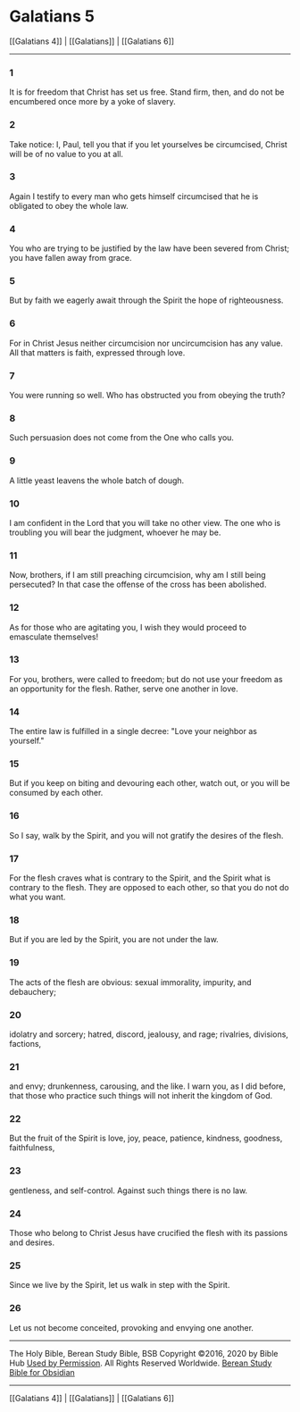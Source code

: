 # Galatians 5

[[Galatians 4]] | [[Galatians]] | [[Galatians 6]]

---

### 1
It is for freedom that Christ has set us free. Stand firm, then, and do not be encumbered once more by a yoke of slavery.

### 2
Take notice: I, Paul, tell you that if you let yourselves be circumcised, Christ will be of no value to you at all.

### 3
Again I testify to every man who gets himself circumcised that he is obligated to obey the whole law.

### 4
You who are trying to be justified by the law have been severed from Christ; you have fallen away from grace.

### 5
But by faith we eagerly await through the Spirit the hope of righteousness.

### 6
For in Christ Jesus neither circumcision nor uncircumcision has any value. All that matters is faith, expressed through love.

### 7
You were running so well. Who has obstructed you from obeying the truth?

### 8
Such persuasion does not come from the One who calls you.

### 9
A little yeast leavens the whole batch of dough.

### 10
I am confident in the Lord that you will take no other view. The one who is troubling you will bear the judgment, whoever he may be.

### 11
Now, brothers, if I am still preaching circumcision, why am I still being persecuted? In that case the offense of the cross has been abolished.

### 12
As for those who are agitating you, I wish they would proceed to emasculate themselves!

### 13
For you, brothers, were called to freedom; but do not use your freedom as an opportunity for the flesh. Rather, serve one another in love.

### 14
The entire law is fulfilled in a single decree: "Love your neighbor as yourself."

### 15
But if you keep on biting and devouring each other, watch out, or you will be consumed by each other.

### 16
So I say, walk by the Spirit, and you will not gratify the desires of the flesh.

### 17
For the flesh craves what is contrary to the Spirit, and the Spirit what is contrary to the flesh. They are opposed to each other, so that you do not do what you want.

### 18
But if you are led by the Spirit, you are not under the law.

### 19
The acts of the flesh are obvious: sexual immorality, impurity, and debauchery;

### 20
idolatry and sorcery; hatred, discord, jealousy, and rage; rivalries, divisions, factions,

### 21
and envy; drunkenness, carousing, and the like. I warn you, as I did before, that those who practice such things will not inherit the kingdom of God.

### 22
But the fruit of the Spirit is love, joy, peace, patience, kindness, goodness, faithfulness,

### 23
gentleness, and self-control. Against such things there is no law.

### 24
Those who belong to Christ Jesus have crucified the flesh with its passions and desires.

### 25
Since we live by the Spirit, let us walk in step with the Spirit.

### 26
Let us not become conceited, provoking and envying one another.

---

The Holy Bible, Berean Study Bible, BSB
Copyright ©2016, 2020 by Bible Hub
[Used by Permission](https://berean.bible/terms.htm). All Rights Reserved Worldwide.
[Berean Study Bible for Obsidian](https://github.com/gapmiss/berean-study-bible-for-obsidian)

---

[[Galatians 4]] | [[Galatians]] | [[Galatians 6]]

